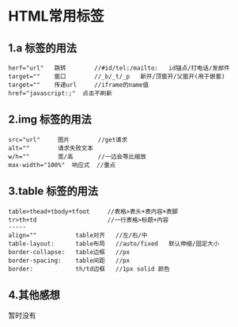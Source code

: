 # HTML常用标签

## 1.a 标签的用法

```
herf="url"   跳转        //#id/tel:/mailto:   id锚点/打电话/发邮件 
target=""    窗口        //_b/_t/_p   新开/顶窗开/父窗开(用于嵌套)
target=""    传递url     //iframe的name值
href="javascript:;"  点击不刷新
```



## 2.img 标签的用法

```
src="url"     图片        //get请求
alt=""        请求失败文本
w/h=""        宽/高       //一边会等比缩放
max-width="100%"  响应式  //重点
```



## 3.table 标签的用法

```
table>thead+tbody+tfoot     //表格>表头+表内容+表脚
tr>th+td                    //一行表格>标题+内容
-----
align=""           table对齐   //左/右/中
table-layout:      table布局   //auto/fixed   默认伸缩/固定大小
border-collapse:   table边框   //px
border-spacing:    table间距   //px
border:            th/td边框   //1px solid 颜色
```



## 4.其他感想

暂时没有

